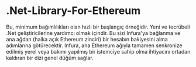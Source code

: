 # .Net-Library-For-Ethereum
Bu, minimum bağımlılıkları olan hızlı bir başlangıç ​​örneğidir. Yeni ve tecrübeli .Net geliştiricilerine yardımcı olmak içindir. Bu sizi Infura'ya bağlanma ve ana ağdan (halka açık Ethereum zinciri) bir hesabın bakiyesini alma adımlarına götürecektir. Infura, ana Ethereum ağıyla tamamen senkronize edilmiş yerel veya bakımı yapılmış bir istemciye sahip olma ihtiyacını ortadan kaldıran bir dizi genel düğüm sağlar.

